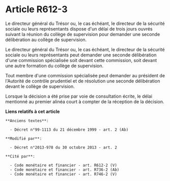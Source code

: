# Article R612-3

Le directeur général du Trésor ou, le cas échéant, le directeur de la sécurité sociale ou leurs représentants dispose d'un
délai de trois jours ouvrés suivant la réunion du collège de supervision pour demander une seconde délibération au collège de
supervision. 

Le directeur général du Trésor ou, le cas échéant, le directeur de la sécurité sociale ou leurs représentants peut demander
une seconde délibération d'une commission spécialisée soit devant cette commission, soit devant une autre formation du
collège de supervision. 

Tout membre d'une commission spécialisée peut demander au président de l'Autorité de contrôle prudentiel et de résolution une
seconde délibération devant le collège de supervision. 

Lorsque la décision a été prise par voie de consultation écrite, le délai mentionné au premier alinéa court à compter de la
réception de la décision.

**Liens relatifs à cet article**

	**Anciens textes**:

	  - Décret n°99-1113 du 21 décembre 1999 - art. 2 (Ab)

	**Modifié par**:

	  - Décret n°2013-978 du 30 octobre 2013 - art. 2

	**Cité par**:

	  - Code monétaire et financier - art. R612-2 (V)
	  - Code monétaire et financier - art. R736-2 (Ab)
	  - Code monétaire et financier - art. R746-2 (V)
